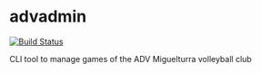 # advadmin
[![Build Status](https://travis-ci.org/ilvidel/advadmin.svg?branch=master)](https://travis-ci.org/ilvidel/advadmin)

CLI tool to manage games of the ADV Miguelturra volleyball club
